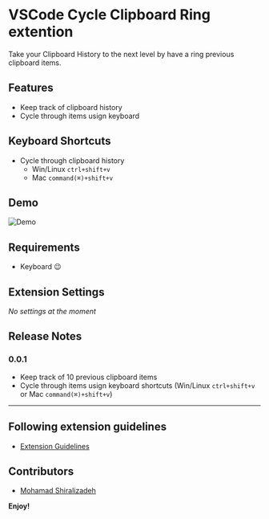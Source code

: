 # VSCode Cycle Clipboard Ring extention

Take your Clipboard History to the next level by have a ring previous clipboard items.

## Features

* Keep track of clipboard history
* Cycle through items usign keyboard

## Keyboard Shortcuts

* Cycle through clipboard history
  * Win/Linux `ctrl+shift+v`
  * Mac `command(⌘)+shift+v`


## Demo

![Demo]()

## Requirements

* Keyboard 😉

## Extension Settings

_No settings at the moment_

## Release Notes


### 0.0.1

* Keep track of 10 previous clipboard items
* Cycle through items usign keyboard shortcuts (Win/Linux `ctrl+shift+v` or Mac `command(⌘)+shift+v`)

---

## Following extension guidelines

* [Extension Guidelines](https://code.visualstudio.com/api/references/extension-guidelines)

## Contributors

* [Mohamad Shiralizadeh](https://github.com/shiralizadeh)

**Enjoy!**
